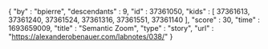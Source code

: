 {
  "by" : "bpierre",
  "descendants" : 9,
  "id" : 37361050,
  "kids" : [ 37361613, 37361240, 37361524, 37361316, 37361551, 37361140 ],
  "score" : 30,
  "time" : 1693659009,
  "title" : "Semantic Zoom",
  "type" : "story",
  "url" : "https://alexanderobenauer.com/labnotes/038/"
}
